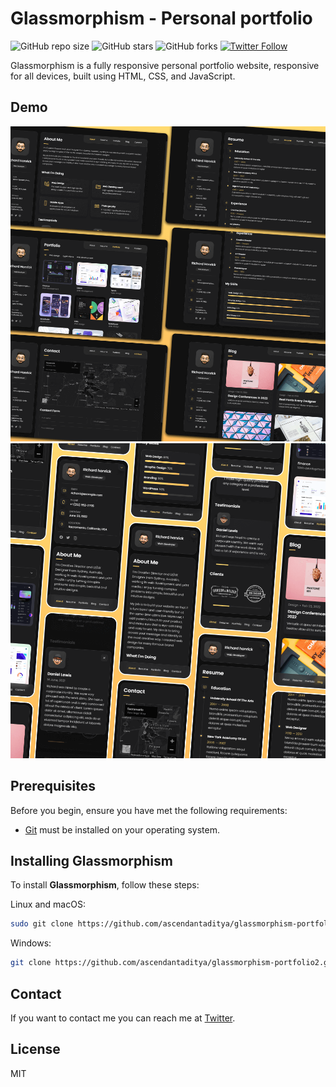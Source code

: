 # Glassmorphism - Personal portfolio

![GitHub repo size](https://img.shields.io/github/repo-size/ascendantaditya/glassmorphism-personal-portfolio)
![GitHub stars](https://img.shields.io/github/stars/ascendantaditya/glassmorphism-personal-portfolio?style=social)
![GitHub forks](https://img.shields.io/github/forks/ascendantaditya/glassmorphism-personal-portfolio?style=social)
[![Twitter Follow](https://img.shields.io/twitter/follow/ascendantaditya?style=social)](https://twitter.com/intent/follow?screen_name=ascendantaditya)


Glassmorphism is a fully responsive personal portfolio website, responsive for all devices, built using HTML, CSS, and JavaScript.

## Demo

![Glassmorphism Desktop Demo](./website-demo-image/desktop.png "Desktop Demo")
![Glassmorphism Mobile Demo](./website-demo-image/mobile.png "Mobile Demo")

## Prerequisites

Before you begin, ensure you have met the following requirements:

* [Git](https://git-scm.com/downloads "Download Git") must be installed on your operating system.

## Installing Glassmorphism

To install **Glassmorphism**, follow these steps:

Linux and macOS:

```bash
sudo git clone https://github.com/ascendantaditya/glassmorphism-portfolio2.git
```

Windows:

```bash
git clone https://github.com/ascendantaditya/glassmorphism-portfolio2.git
```

## Contact

If you want to contact me you can reach me at [Twitter](https://www.twitter.com/ascendantaditya).

## License

MIT
